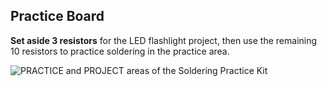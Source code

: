 ## Practice Board

**Set aside 3 resistors** for the LED flashlight project, then use the remaining 10 resistors to practice soldering in the practice area.

<img src="/img/practice/practice-pcb-areas.png" class="img-fluid" alt="PRACTICE and PROJECT areas of the Soldering Practice Kit" />
